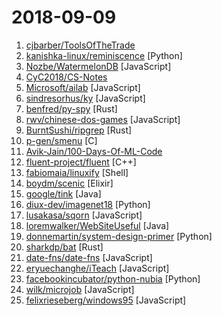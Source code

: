 # 2018-09-09

1. [cjbarber/ToolsOfTheTrade](https://github.com/cjbarber/ToolsOfTheTrade "Tools of The Trade, from Hacker News.") 
2. [kanishka-linux/reminiscence](https://github.com/kanishka-linux/reminiscence "Self-Hosted Bookmark and Archive Manager") [Python]
3. [Nozbe/WatermelonDB](https://github.com/Nozbe/WatermelonDB "🍉 Next-gen database for powerful React and React Native apps that scales to 10,000s of records and remains fast ⚡️") [JavaScript]
4. [CyC2018/CS-Notes](https://github.com/CyC2018/CS-Notes "📚 Computer Science Learning Notes") 
5. [Microsoft/ailab](https://github.com/Microsoft/ailab "Experience, Learn and Code the latest breakthrough innovations with Microsoft AI") [JavaScript]
6. [sindresorhus/ky](https://github.com/sindresorhus/ky "Tiny and elegant HTTP client based on the browser Fetch API") [JavaScript]
7. [benfred/py-spy](https://github.com/benfred/py-spy "Sampling profiler for Python programs") [Rust]
8. [rwv/chinese-dos-games](https://github.com/rwv/chinese-dos-games "🎮 Chinese DOS games in browser.") [JavaScript]
9. [BurntSushi/ripgrep](https://github.com/BurntSushi/ripgrep "ripgrep recursively searches directories for a regex pattern") [Rust]
10. [p-gen/smenu](https://github.com/p-gen/smenu "Terminal utility that allows you to use words coming from the standard input to create a nice selection window just below the cursor. Once done, your selection will be sent to standard output. More in the Wiki") [C]
11. [Avik-Jain/100-Days-Of-ML-Code](https://github.com/Avik-Jain/100-Days-Of-ML-Code "100 Days of ML Coding") 
12. [fluent-project/fluent](https://github.com/fluent-project/fluent "A data-driven compute platform") [C++]
13. [fabiomaia/linuxify](https://github.com/fabiomaia/linuxify "🍏🐧 Transparently transform the macOS CLI into a fresh GNU/Linux CLI experience.") [Shell]
14. [boydm/scenic](https://github.com/boydm/scenic "Core Scenic library") [Elixir]
15. [google/tink](https://github.com/google/tink "Tink is a multi-language, cross-platform library that provides cryptographic APIs that are secure, easy to use correctly, and hard(er) to misuse.") [Java]
16. [diux-dev/imagenet18](https://github.com/diux-dev/imagenet18 "Code to reproduce imagenet in 18 minutes experiments") [Python]
17. [lusakasa/sqorn](https://github.com/lusakasa/sqorn "A Javascript library for building SQL queries") [JavaScript]
18. [loremwalker/WebSiteUseful](https://github.com/loremwalker/WebSiteUseful "🍅 翻墙！科学上网，免费ss帐号分享、ssr订阅源，免费VPN下载，获取及使用教程请看：https://github.com/loremwalker/fq-book") [Java]
19. [donnemartin/system-design-primer](https://github.com/donnemartin/system-design-primer "Learn how to design large-scale systems. Prep for the system design interview. Includes Anki flashcards.") [Python]
20. [sharkdp/bat](https://github.com/sharkdp/bat "A cat(1) clone with wings.") [Rust]
21. [date-fns/date-fns](https://github.com/date-fns/date-fns "⏳ Modern JavaScript date utility library ⌛️") [JavaScript]
22. [eryuechanghe/iTeach](https://github.com/eryuechanghe/iTeach "学习和开发nodejs的网站代码") [JavaScript]
23. [facebookincubator/python-nubia](https://github.com/facebookincubator/python-nubia "A command-line and interactive shell framework.") [Python]
24. [wilk/microjob](https://github.com/wilk/microjob "A tiny wrapper for turning Node.js worker threads into easy-to-use routines for heavy CPU loads.") [JavaScript]
25. [felixrieseberg/windows95](https://github.com/felixrieseberg/windows95 "💩🚀 Windows 95 in Electron. Runs on macOS, Linux, and Windows.") [JavaScript]
